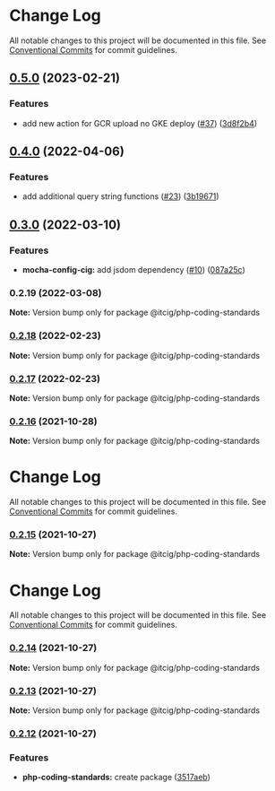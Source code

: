 # Change Log

All notable changes to this project will be documented in this file.
See [Conventional Commits](https://conventionalcommits.org) for commit guidelines.

## [0.5.0](https://github.com/itcig/itcig/compare/@itcig/php-coding-standards@0.4.0...@itcig/php-coding-standards@0.5.0) (2023-02-21)


### Features

* add new action for GCR upload no GKE deploy ([#37](https://github.com/itcig/itcig/issues/37)) ([3d8f2b4](https://github.com/itcig/itcig/commit/3d8f2b4279279986ed8b143efaa42ff849be1f20))



## [0.4.0](https://github.com/itcig/itcig/compare/@itcig/php-coding-standards@0.3.0...@itcig/php-coding-standards@0.4.0) (2022-04-06)


### Features

* add additional query string functions ([#23](https://github.com/itcig/itcig/issues/23)) ([3b19671](https://github.com/itcig/itcig/commit/3b19671609b692519bcea043037f929a160b1b63))



## [0.3.0](https://github.com/itcig/itcig/compare/@itcig/php-coding-standards@0.2.19...@itcig/php-coding-standards@0.3.0) (2022-03-10)


### Features

* **mocha-config-cig:** add jsdom dependency ([#10](https://github.com/itcig/itcig/issues/10)) ([087a25c](https://github.com/itcig/itcig/commit/087a25cefa6f4e445907f2251417eeb0377a8560))



### 0.2.19 (2022-03-08)

**Note:** Version bump only for package @itcig/php-coding-standards





### [0.2.18](https://github.com/itcig/itcig/compare/@itcig/php-coding-standards@0.2.17...@itcig/php-coding-standards@0.2.18) (2022-02-23)

**Note:** Version bump only for package @itcig/php-coding-standards





### [0.2.17](https://github.com/itcig/itcig/compare/@itcig/php-coding-standards@0.2.16...@itcig/php-coding-standards@0.2.17) (2022-02-23)

**Note:** Version bump only for package @itcig/php-coding-standards





### [0.2.16](https://github.com/itcig/itcig/compare/@itcig/php-coding-standards@0.2.15...@itcig/php-coding-standards@0.2.16) (2021-10-28)

**Note:** Version bump only for package @itcig/php-coding-standards





# Change Log

All notable changes to this project will be documented in this file. See
[Conventional Commits](https://conventionalcommits.org) for commit guidelines.

### [0.2.15](https://github.com/itcig/itcig/compare/@itcig/php-coding-standards@0.2.14...@itcig/php-coding-standards@0.2.15) (2021-10-27)

**Note:** Version bump only for package @itcig/php-coding-standards

# Change Log

All notable changes to this project will be documented in this file. See
[Conventional Commits](https://conventionalcommits.org) for commit guidelines.

### [0.2.14](https://github.com/itcig/itcig/compare/@itcig/php-coding-standards@0.2.13...@itcig/php-coding-standards@0.2.14) (2021-10-27)

**Note:** Version bump only for package @itcig/php-coding-standards

### [0.2.13](https://github.com/itcig/itcig/compare/@itcig/php-coding-standards@0.2.12...@itcig/php-coding-standards@0.2.13) (2021-10-27)

**Note:** Version bump only for package @itcig/php-coding-standards

### [0.2.12](https://github.com/itcig/itcig/compare/@itcig/php-coding-standards@0.2.12...@itcig/php-coding-standards@0.2.12) (2021-10-27)

### Features

- **php-coding-standards:** create package
  ([3517aeb](https://github.com/itcig/itcig/commit/3517aebee3e2447d328568414cdd2ed82e57aaa8))
